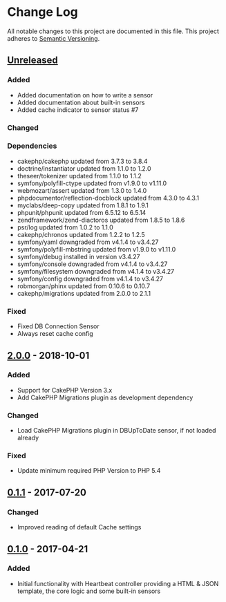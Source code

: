 # Change Log
All notable changes to this project are documented in this file.
This project adheres to [Semantic Versioning](http://semver.org/).

## [Unreleased](https://github.com/orca-services/cakephp-heartbeat/compare/2.0.0...cakephp-3.x)
### Added
- Added documentation on how to write a sensor
- Added documentation about built-in sensors
- Added cache indicator to sensor status #7

### Changed

### Dependencies
- cakephp/cakephp updated from 3.7.3 to 3.8.4
- doctrine/instantiator updated from 1.1.0 to 1.2.0
- theseer/tokenizer updated from 1.1.0 to 1.1.2
- symfony/polyfill-ctype updated from v1.9.0 to v1.11.0
- webmozart/assert updated from 1.3.0 to 1.4.0
- phpdocumentor/reflection-docblock updated from 4.3.0 to 4.3.1
- myclabs/deep-copy updated from 1.8.1 to 1.9.1
- phpunit/phpunit updated from 6.5.12 to 6.5.14
- zendframework/zend-diactoros updated from 1.8.5 to 1.8.6
- psr/log updated from 1.0.2 to 1.1.0
- cakephp/chronos updated from 1.2.2 to 1.2.5
- symfony/yaml downgraded from v4.1.4 to v3.4.27
- symfony/polyfill-mbstring updated from v1.9.0 to v1.11.0
- symfony/debug installed in version v3.4.27
- symfony/console downgraded from v4.1.4 to v3.4.27
- symfony/filesystem downgraded from v4.1.4 to v3.4.27
- symfony/config downgraded from v4.1.4 to v3.4.27
- robmorgan/phinx updated from 0.10.6 to 0.10.7
- cakephp/migrations updated from 2.0.0 to 2.1.1

### Fixed
- Fixed DB Connection Sensor
- Always reset cache config

## [2.0.0](https://github.com/orca-services/cakephp-heartbeat/releases/tag/2.0.0) - 2018-10-01
### Added
- Support for CakePHP Version 3.x
- Add CakePHP Migrations plugin as development dependency

### Changed
- Load CakePHP Migrations plugin in DBUpToDate sensor, if not loaded already

### Fixed
- Update minimum required PHP Version to PHP 5.4

## [0.1.1](https://github.com/orca-services/cakephp-heartbeat/releases/tag/0.1.1) - 2017-07-20
### Changed
-  Improved reading of default Cache settings

## [0.1.0](https://github.com/orca-services/cakephp-heartbeat/releases/tag/0.1.0) - 2017-04-21
### Added
- Initial functionality with Heartbeat controller providing a HTML & JSON template, the core logic and some built-in sensors

